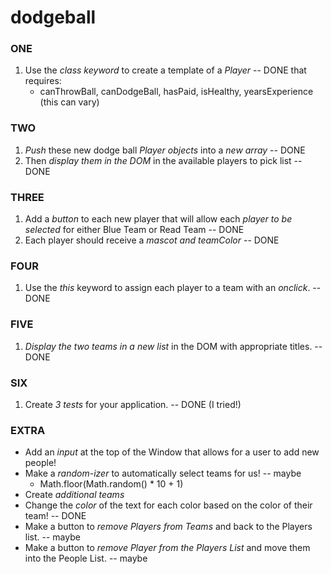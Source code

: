 # dodgeball

### ONE 
1. Use the *class keyword* to create a template of a *Player* -- DONE
   that requires:
    * canThrowBall, canDodgeBall, hasPaid, isHealthy, yearsExperience (this can vary)

### TWO
1. *Push* these new dodge ball *Player objects* into a *new array*  -- DONE
2. Then *display them in the DOM* in the available players to pick list -- DONE

### THREE 
1. Add a *button* to each new player that will allow each *player to be selected* for either Blue Team or Read Team -- DONE
2. Each player should receive a *mascot and teamColor* -- DONE

### FOUR
1. Use the *this* keyword to assign each player to a team with an *onclick*. -- DONE

### FIVE
1. *Display the two teams in a new list* in the DOM with appropriate titles. -- DONE

### SIX
1. Create *3 tests* for your application. -- DONE (I tried!)

### EXTRA
* Add an *input* at the top of the Window that allows for a user to add new people!
* Make a *random-izer* to automatically select teams for us! -- maybe
  * Math.floor(Math.random() * 10 + 1)
* Create *additional teams*
* Change the *color* of the text for each color based on the color of their team! -- DONE
* Make a button to *remove Players from Teams* and back to the Players list. -- maybe
* Make a button to *remove Player from the Players List* and move them into the People List. -- maybe
